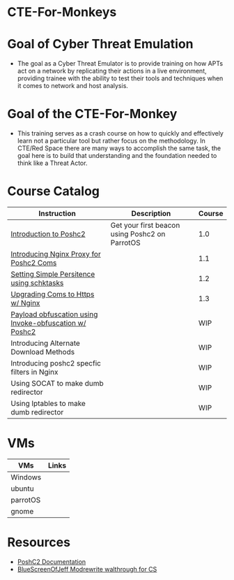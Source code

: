 # CTE-For-Monkeys

# Goal of Cyber Threat Emulation 
- The goal as a Cyber Threat Emulator is to provide training on how APTs act on a network by replicating their actions in a live environment, providing trainee with the ability to test their tools and techniques when it comes to network and host analysis.


# Goal of the CTE-For-Monkey

- This training serves as a crash course on how to quickly and effectively learn not a particular tool but rather focus on the methodology. In CTE/Red Space there are many ways to accomplish the same task, the goal here is to build that understanding and the foundation needed to think like a Threat Actor. 

# Course Catalog

| Instruction                                                                                                                  | Description                                    | Course |
|------------------------------------------------------------------------------------------------------------------------------|------------------------------------------------|--------|
| [Introduction to Poshc2](courses/course-1-Intro-Poshc2-ParrotOS/README.md)                                                   | Get your first beacon using Poshc2 on ParrotOS | 1.0    |
| [Introducing Nginx Proxy for Poshc2 Coms](courses/course-1-Intro-Poshc2-ParrotOS/step2-proxy-nginx-tcp.md)                   |                                                | 1.1    |
| [Setting Simple Persitence using schktasks](courses/course-1-Intro-Poshc2-ParrotOS/step3-persistence.md)                     |                                                | 1.2    |
| [Upgrading Coms to Https w/ Nginx](courses/course-1-Intro-Poshc2-ParrotOS/step4-nginx-ssl-setup.md)                          |                                                | 1.3    |
| [Payload obfuscation using Invoke-obfuscation w/ Poshc2](courses/course-1-Intro-Poshc2-ParrotOS/step5-invoke-obfuscatoin.md) |                                                | WIP    |
| Introducing Alternate Download Methods                                                                                       |                                                | WIP    |
| Introducing poshc2 specfic filters in Nginx                                                                                  |                                                | WIP    |
| Using SOCAT to make dumb redirector                                                                                          |                                                | WIP    |
| Using Iptables to make dumb redirector                                                                                       |                                                | WIP    |


# VMs 
| VMs      | Links |
|----------|-------|
| Windows  |       |
| ubuntu   |       |
| parrotOS |       |
| gnome    |       |


# Resources 
- [PoshC2 Documentation](https://poshc2.readthedocs.io/_/downloads/en/latest/pdf/)
- [BlueScreenOfJeff Modrewrite walthrough for CS](https://bluescreenofjeff.com/2016-06-28-cobalt-strike-http-c2-redirectors-with-apache-mod_rewrite/)